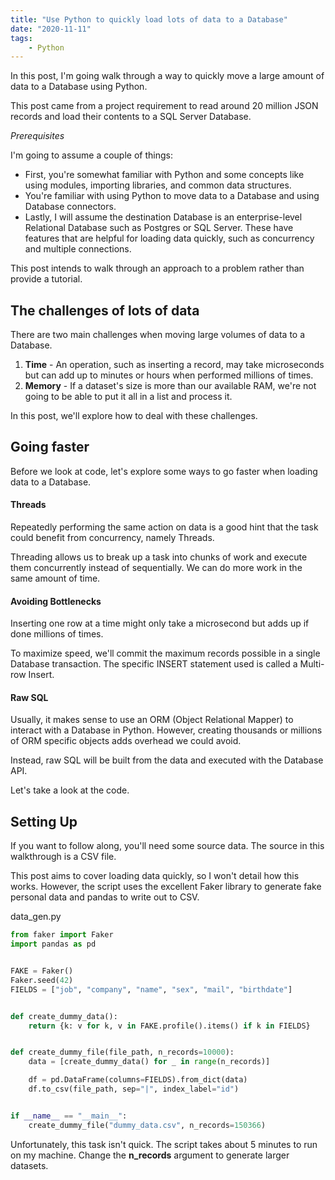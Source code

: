 ```yaml
---
title: "Use Python to quickly load lots of data to a Database"
date: "2020-11-11"
tags:
    - Python
---
```


In this post, I'm going walk through a way to quickly move a large amount of data to a Database using Python.

This post came from a project requirement to read around 20 million JSON records and load their contents to a SQL Server Database.

*Prerequisites*

I'm going to assume a couple of things:
* First, you're somewhat familiar with Python and some concepts like using modules, importing libraries, and common data structures.
* You're familiar with using Python to move data to a Database and using Database connectors.
* Lastly, I will assume the destination Database is an enterprise-level Relational Database such as Postgres or SQL Server. These have features that are helpful for loading data quickly, such as concurrency and multiple connections.

This post intends to walk through an approach to a problem rather than provide a tutorial.

## The challenges of lots of data

There are two main challenges when moving large volumes of data to a Database.

1. **Time** - An operation, such as inserting a record, may take microseconds but can add up to minutes or hours when performed millions of times.
2. **Memory** - If a dataset's size is more than our available RAM, we're not going to be able to put it all in a list and process it.

In this post, we'll explore how to deal with these challenges.

## Going faster

Before we look at code, let's explore some ways to go faster when loading data to a Database.

#### Threads

Repeatedly performing the same action on data is a good hint that the task could benefit from concurrency, namely Threads.

Threading allows us to break up a task into chunks of work and execute them concurrently instead of sequentially. We can do more work in the same amount of time.

#### Avoiding Bottlenecks

Inserting one row at a time might only take a microsecond but adds up if done millions of times.

To maximize speed, we'll commit the maximum records possible in a single Database transaction. The specific INSERT statement used is called a Multi-row Insert.

#### Raw SQL

Usually, it makes sense to use an ORM (Object Relational Mapper) to interact with a Database in Python.  However, creating thousands or millions of ORM specific objects adds overhead we could avoid.

Instead, raw SQL will be built from the data and executed with the Database API.

Let's take a look at the code.

## Setting Up

If you want to follow along, you'll need some source data. The source in this walkthrough is a CSV file.

This post aims to cover loading data quickly, so I won't detail how this works. However, the script uses the excellent Faker library to generate fake personal data and pandas to write out to CSV.

<div class="code-filename">data_gen.py</div>

```python
from faker import Faker
import pandas as pd


FAKE = Faker()
Faker.seed(42)
FIELDS = ["job", "company", "name", "sex", "mail", "birthdate"]


def create_dummy_data():
    return {k: v for k, v in FAKE.profile().items() if k in FIELDS}


def create_dummy_file(file_path, n_records=10000):
    data = [create_dummy_data() for _ in range(n_records)]

    df = pd.DataFrame(columns=FIELDS).from_dict(data)
    df.to_csv(file_path, sep="|", index_label="id")


if __name__ == "__main__":
    create_dummy_file("dummy_data.csv", n_records=150366)

```

Unfortunately, this task isn't quick. The script takes about 5 minutes to run on my machine. Change the **n_records** argument to generate larger datasets.
